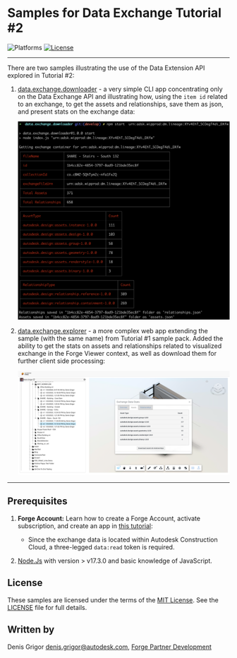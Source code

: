 # Samples for Data Exchange Tutorial #2

![Platforms](https://img.shields.io/badge/platform-windows%20%7C%20osx%20%7C%20linux-lightgray.svg)
[![License](http://img.shields.io/:license-mit-blue.svg)](http://opensource.org/licenses/MIT)

---

There are two samples illustrating the use of the Data Extension API explored in Tutorial #2:

1. [data.exchange.downloader](./data.exchange.downloader) - a very simple CLI app concentrating only on the Data Exchange API and illustrating how, using the `item id` related to an exchange, to get the assets and relationships, save them as json, and present stats on the exchange data:
    
    ![](././data.exchange.downloader/img/screenshot.png)
    
2. [data.exchange.explorer](./data.exchange.explorer) - a more complex web app extending the sample (with the same name) from Tutorial #1 sample pack. Added the ability to get the stats on assets and relationships related to visualized exchange in the Forge Viewer context, as well as download them for further client side processing:

    ![](./data.exchange.explorer/img/screenshot.png)

---

## Prerequisites

1. **Forge Account:** Learn how to create a Forge Account, activate subscription, and create an app in [this tutorial](http://learnforge.autodesk.io/#/account/):
    
   - Since the exchange data is located within Autodesk Construction Cloud, a three-legged `data:read` token is required.

2. [Node.Js](https://nodejs.org) with version > v17.3.0 and basic knowledge of JavaScript.

## License

These samples are licensed under the terms of the [MIT License](http://opensource.org/licenses/MIT). See the [LICENSE](LICENSE) file for full details.

## Written by

Denis Grigor [denis.grigor@autodesk.com](denis.grigor@autodesk.com), [Forge Partner Development](http://forge.autodesk.com)
